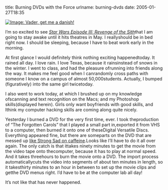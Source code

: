 title: Burning DVDs with the Force
urlname: burning-dvds
date: 2005-01-27T18:35

[![Image: Vader, get me a danish!](https://dl.dropboxusercontent.com/s/6jzq9f687lqc1dn/20050127-vader-stiny.jpg)](http://www.homestarrunner.com/sbemail29.html)

I&#x02bc;m so excited to see [_Star Wars Episode III: Revenge of the Sith_](http://www.imdb.com/title/tt0121766/)that I am going to stay awake until it hits theatres in May. I reallyshould be in bed right now. I should be sleeping, because I have to beat work early in the morning.

At first glance I would definitely think nothing exciting happenedtoday. It rained all day. I love rain. I love Texas, because it rainsinstead of snows in the winter. I went to class, and had the pleasure ofrunning into friends along the way. It makes me feel good when I canrandomly cross paths with someone I know on a campus of almost 50,000students. Actually, I bumped (figuratively) into the same girl twicetoday.

I also went to work today, at which I brushed up on my knowledge ofscanning and text recognition on the Macs; and my Photoshop skills(displayed herein). Girls only want boyfriends with good skills, and Ithink my computer hacking skills are coming along quite nicely.

Yesterday I burned a DVD for the very first time, ever. I took theproduction of &ldquo;The Forgotten Carols&rdquo; that I played a small part in,exported it from VHS to a computer, then burned it onto one of theseDigital Versatile Discs. Everything appeared fine, but there are someparts on the DVD that are messed up [like Strong Sad on caffeine](http://homestarrunner.com/sbemail91.html).Looks like I&#x02bc;ll have to do it all over again. The only catch is that ittakes ninety minutes to get the movie from the video tape onto thecomputer, because it has to play at normal speed. And it takes threehours to burn the movie onto a DVD. The import process automaticallycuts the video into segments of about ten minutes in length, so it takesthirty minutes to an hour in between to set up the movie clips and getthe DVD menus right. I&#x02bc;d have to be at the computer lab all day!

It&#x02bc;s not like that has never happened.